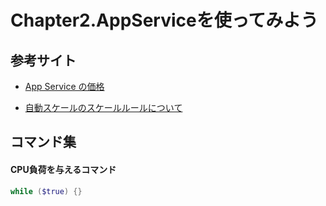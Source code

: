 # Chapter2.AppServiceを使ってみよう

## 参考サイト

- [App Service の価格](https://azure.microsoft.com/ja-jp/pricing/details/app-service/windows/)

- [自動スケールのスケールルールについて](https://learn.microsoft.com/ja-jp/archive/blogs/jpcie/1315)


## コマンド集

#### CPU負荷を与えるコマンド

```powershell
while ($true) {}
```